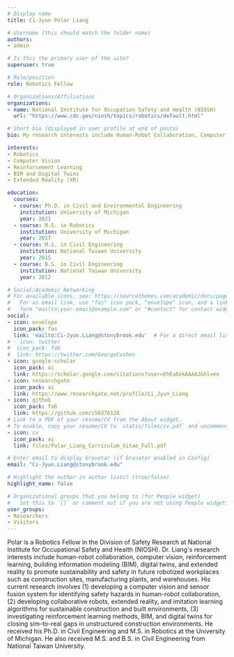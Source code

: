 ```yaml
---
# Display name
title: Ci-Jyun Polar Liang

# Username (this should match the folder name)
authors:
- admin

# Is this the primary user of the site?
superuser: true

# Role/position
role: Robotics Fellow

# Organizations/Affiliations
organizations:
- name: National Institute for Occupation Safety and Health (NIOSH)
  url: "https://www.cdc.gov/niosh/topics/robotics/default.html"

# Short bio (displayed in user profile at end of posts)
bio: My research interests include Human-Robot Collaboration, Computer Vision, Reinforcement Learning, BIM, Digital Twins, and Extended Reality.

interests:
- Robotics
- Computer Vision
- Reinforcement Learning
- BIM and Digital Twins
- Extended Reality (XR)

education:
  courses:
  - course: Ph.D. in Civil and Environmental Engineering
    institution: University of Michigan
    year: 2021
  - course: M.S. in Robotics
    institution: University of Michigan
    year: 2017
  - course: M.S. in Civil Engineering
    institution: National Taiwan University
    year: 2015
  - course: B.S. in Civil Engineering
    institution: National Taiwan University
    year: 2012

# Social/Academic Networking
# For available icons, see: https://sourcethemes.com/academic/docs/page-builder/#icons
#   For an email link, use "fas" icon pack, "envelope" icon, and a link in the
#   form "mailto:your-email@example.com" or "#contact" for contact widget.
social:
- icon: envelope
  icon_pack: fas
  link: 'mailto:Ci-Jyun.Liang@stonybrook.edu'  # For a direct email link, use "mailto:b97501002@gmail.com".
# - icon: twitter
#  icon_pack: fab
#  link: https://twitter.com/GeorgeCushen
- icon: google-scholar
  icon_pack: ai
  link: https://scholar.google.com/citations?user=EhEa8ekAAAAJ&hl=en
- icon: researchgate
  icon_pack: ai
  link: https://www.researchgate.net/profile/Ci_Jyun_Liang
- icon: github
  icon_pack: fab
  link: https://github.com/s50370128
# Link to a PDF of your resume/CV from the About widget.
# To enable, copy your resume/CV to `static/files/cv.pdf` and uncomment the lines below.
- icon: cv
  icon_pack: ai
  link: files/Polar_Liang_Curriculum_Vitae_Full.pdf

# Enter email to display Gravatar (if Gravatar enabled in Config)
email: "Ci-Jyun.Liang@stonybrook.edu"

# Highlight the author in author lists? (true/false)
highlight_name: false

# Organizational groups that you belong to (for People widget)
#   Set this to `[]` or comment out if you are not using People widget.
user_groups:
- Researchers
- Visitors
---
```


Polar is a Robotics Fellow in the Division of Safety Research at National Institute for Occupational Safety and Health (NIOSH). Dr. Liang's research interests include human-robot collaboration, computer vision, reinforcement learning, building information modeling (BIM), digital twins, and extended reality to promote sustainability and safety in future robotized workplaces such as construction sites, manufacturing plants, and warehouses. His current research involves (1) developing a computer vision and sensor fusion system for identifying safety hazards in human-robot collaboration, (2) developing collaborative robots, extended reality, and imitation learning algorithms for sustainable construction and built environments, (3) investigating reinforcement learning methods, BIM, and digital twins for closing sim-to-real gaps in unstructured construction environments. He received his Ph.D. in Civil Engineering and M.S. in Robotics at the University of Michigan. He also received M.S. and B.S. in Civil Engineering from National Taiwan University.
